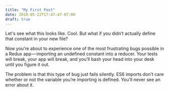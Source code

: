 ```yaml
---
title: "My First Post"
date: 2018-05-22T17:47:47-07:00
draft: true
---
```


Let's see what this looks like. Cool. But what if you didn’t actually define that constant in your new file?

Now you’re about to experience one of the most frustrating bugs possible in a Redux app — importing an undefined constant into a reducer. Your tests will break, your app will break, and you’ll bash your head into your desk until you figure it out.

The problem is that this type of bug just fails silently. ES6 imports don’t care whether or not the variable you’re importing is defined. You’ll never see an error about it.
